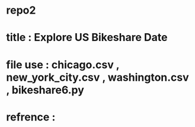 # repo2
## 
# title : Explore US Bikeshare Date

# file use : chicago.csv , new_york_city.csv , washington.csv , bikeshare6.py

# refrence :